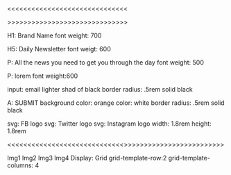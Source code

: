 <<<<<<<<<<<<<<<<<<<<<<<<<<<<<<<Main Content>>>>>>>>>>>>>>>>>>>>>>>>>>>>>>>

H1: Brand Name
font weight: 700

H5: Daily Newsletter
font weigt: 600

P: All the news you need to get you through the day
font weight: 500

P: lorem
font weight:600

input: email
lighter shad of black
border radius: .5rem solid black

A: SUBMIT
background color: orange
color: white
border radius: .5rem solid black

svg: FB logo
svg: Twitter logo
svg: Instagram logo
width: 1.8rem
height: 1.8rem

<<<<<<<<<<<<<<<<<<<<<<<<<<<<<<Picture Container>>>>>>>>>>>>>>>>>>>>>>>>>>

Img1
Img2
Img3
Img4
Display: Grid
grid-template-row:2
grid-template-columns: 4
